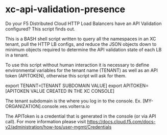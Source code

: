 # xc-api-validation-presence
Do your F5 Distributed Cloud HTTP Load Balancers have an API Validation configured? This script finds out.

This is a BASH shell script written to query all the namespaces in an XC tenant, pull the HTTP LB configs, and reduce the JSON objects down to minimum objects required to determine the API validation state of each LB in a tenant.

To use this script without human interaction it is necessary to define environmental variables for the tenant name (TENANT) as well as an API token (APITOKEN), otherwise this script will ask for them.

export TENANT=[TENANT SUBDOMAIN VALUE]
export APITOKEN=[APITOKEN VALUE CREATED IN THE XC CONSOLE]

The tenant subdomain is the where you log in to the console. Ex. [MY-ORGANIZATION].console.ves.volterra.io

The APIToken is a credential that is generated in the console (or via API call). For more information please visit https://docs.cloud.f5.com/docs-v2/administration/how-tos/user-mgmt/Credentials

